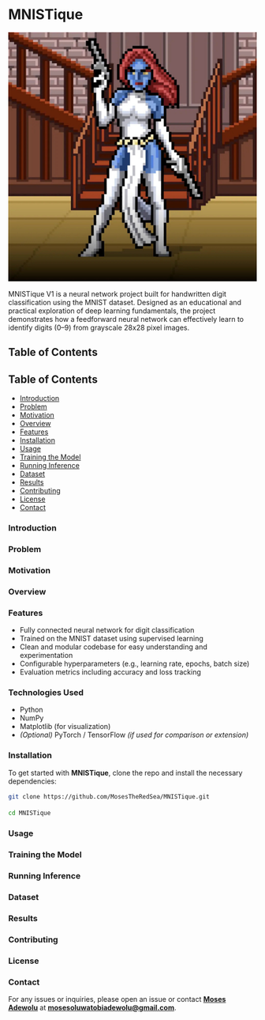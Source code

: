 # MNISTique

![MNISTique Logo](https://github.com/MosesTheRedSea/MNISTique/blob/main/Mystique.jpg)

MNISTique V1 is a neural network project built for handwritten digit classification using the MNIST dataset. Designed as an educational and practical exploration of deep learning fundamentals, the project demonstrates how a feedforward neural network can effectively learn to identify digits (0–9) from grayscale 28x28 pixel images.

## Table of Contents

## Table of Contents
- [Introduction](#introduction)
- [Problem](#problem)
- [Motivation](#motivation)
- [Overview](#overview)
- [Features](#features)
- [Installation](#installation)
- [Usage](#usage)
- [Training the Model](#training-the-model)
- [Running Inference](#running-inference)
- [Dataset](#dataset)
- [Results](#results)
- [Contributing](#contributing)
- [License](#license)
- [Contact](#contact)

### Introduction

### Problem

### Motivation

### Overview

### Features

- Fully connected neural network for digit classification  
- Trained on the MNIST dataset using supervised learning  
- Clean and modular codebase for easy understanding and experimentation  
- Configurable hyperparameters (e.g., learning rate, epochs, batch size)  
- Evaluation metrics including accuracy and loss tracking

### Technologies Used

- Python  
- NumPy  
- Matplotlib (for visualization)  
- *(Optional)* PyTorch / TensorFlow *(if used for comparison or extension)*

  
### Installation

To get started with **MNISTique**, clone the repo and install the necessary dependencies:

```bash
git clone https://github.com/MosesTheRedSea/MNISTique.git

cd MNISTique
```

### Usage

### Training the Model

### Running Inference

### Dataset

### Results

### Contributing

### License

### Contact 

For any issues or inquiries, please open an issue or contact **[Moses Adewolu]()** at **mosesoluwatobiadewolu@gmail.com**.
